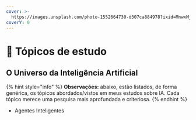 ```yaml
---
cover: >-
  https://images.unsplash.com/photo-1552664730-d307ca884978?ixid=MnwxMjA3fDB8MHxwaG90by1wYWdlfHx8fGVufDB8fHx8&ixlib=rb-1.2.1&auto=format&fit=crop&w=2970&q=80
coverY: 0
---
```


# 📒 Tópicos de estudo

## O Universo da Inteligência Artificial

{% hint style="info" %}
**Observações:** abaixo, estão listados, de forma genérica, os tópicos abordados/vistos em meus estudos sobre IA. Cada tópico merece uma pesquisa mais aprofundada e criteriosa.&#x20;
{% endhint %}

* Agentes Inteligentes
